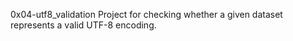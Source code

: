 0x04-utf8_validation Project for checking whether a given dataset represents a valid UTF-8 encoding.